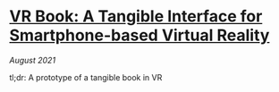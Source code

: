# [VR Book: A Tangible Interface for Smartphone-based Virtual Reality](https://doi.org/10.1145/3448891.3448901)

_August 2021_

tl;dr: A prototype of a tangible book in VR
